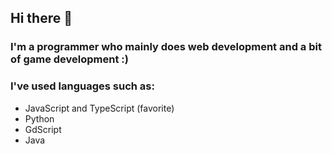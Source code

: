 ## Hi there 👋
### I'm a programmer who mainly does web development and a bit of game development :)
### I've used languages such as:
* JavaScript and TypeScript (favorite)
* Python
* GdScript
* Java
<!--
**fiersso/fiersso** is a ✨ _special_ ✨ repository because its `README.md` (this file) appears on your GitHub profile.

Here are some ideas to get you started:

- 🔭 I’m currently working on ...
- 🌱 I’m currently learning ...
- 👯 I’m looking to collaborate on ...
- 🤔 I’m looking for help with ...
- 💬 Ask me about ...
- 📫 How to reach me: ...
- 😄 Pronouns: ...
- ⚡ Fun fact: ...
-->
